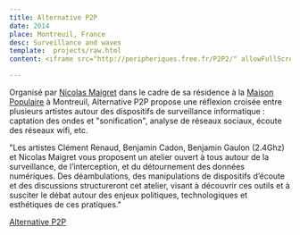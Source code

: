 ```yaml
---
title: Alternative P2P
date: 2014
place: Montreuil, France
desc: Surveillance and waves
template:  projects/raw.html
content: <iframe src="http://peripheriques.free.fr/P2P2/" allowFullScreen="true" quality="high" width="100%" height="600px" align="middle" allowScriptAccess="always" frameborder="0"></iframe>

---
```



Organisé par [Nicolas Maigret](http://peripheriques.free.fr) dans le cadre de sa résidence à la [Maison Populaire](www.maisonpop.fr) à Montreuil, Alternative P2P propose une réflexion croisée entre plusieurs artistes autour des dispositifs de surveillance informatique : captation des ondes et "sonification", analyse de réseaux sociaux, écoute des réseaux wifi, etc.

"Les artistes Clément Renaud, Benjamin Cadon, Benjamin Gaulon (2.4Ghz) et Nicolas Maigret vous proposent un atelier ouvert à tous autour de la surveillance, de l’interception, et du détournement des données numériques. Des déambulations, des manipulations de dispositifs d’écoute et des discussions structureront cet atelier, visant à découvrir ces outils et à susciter le débat autour des enjeux politiques, technologiques et esthétiques de ces pratiques."

[Alternative P2P](http://peripheriques.free.fr/P2P2/)


